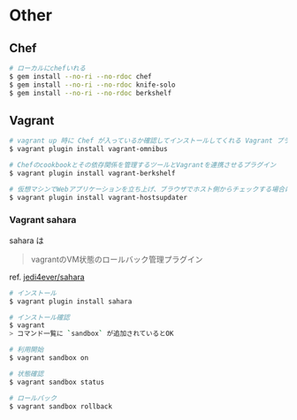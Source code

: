 # Other


## Chef

```bash
# ローカルにchefいれる
$ gem install --no-ri --no-rdoc chef
$ gem install --no-ri --no-rdoc knife-solo
$ gem install --no-ri --no-rdoc berkshelf
```


## Vagrant

```bash
# vagrant up 時に Chef が入っているか確認してインストールしてくれる Vagrant プラグイン
$ vagrant plugin install vagrant-omnibus

# Chefのcookbookとその依存関係を管理するツールとVagrantを連携させるプラグイン
$ vagrant plugin install vagrant-berkshelf

# 仮想マシンでWebアプリケーションを立ち上げ、ブラウザでホスト側からチェックする場合に 『名前』で参照できるようにしてくれます
$ vagrant plugin install vagrant-hostsupdater
```


### Vagrant sahara

sahara は

> vagrantのVM状態のロールバック管理プラグイン

ref. [jedi4ever/sahara](https://github.com/jedi4ever/sahara)

```bash
# インストール
$ vagrant plugin install sahara
```

```bash
# インストール確認
$ vagrant
> コマンド一覧に `sandbox` が追加されているとOK

# 利用開始
$ vagrant sandbox on

# 状態確認
$ vagrant sandbox status

# ロールバック
$ vagrant sandbox rollback
```


